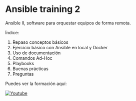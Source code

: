 # Ansible training 2

Ansible II, software para orquestar equipos de forma remota.

Índice:
1. Repaso conceptos básicos
2. Ejercicio básico con Ansible en local y Docker
3. Uso de documentación
4. Comandos Ad-Hoc
5. Playbooks
6. Buenas prácticas
7. Preguntas

Puedes ver la formación aquí:

[![Youtube](https://img.youtube.com/vi/fcx0U2uJzc4/0.jpg)](https://www.youtube.com/watch?v=fcx0U2uJzc4)